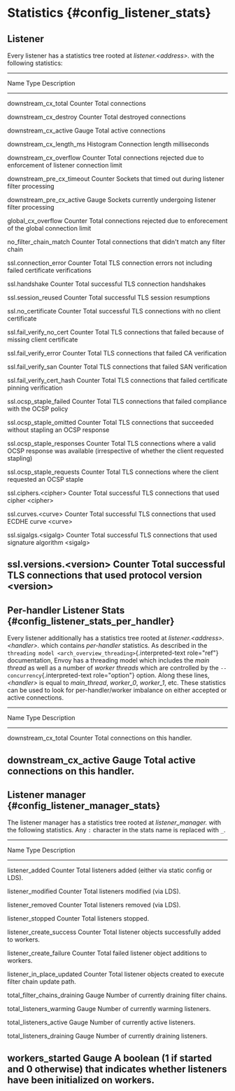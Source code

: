 Statistics {#config_listener_stats}
==========

Listener
--------

Every listener has a statistics tree rooted at *listener.\<address\>.*
with the following statistics:

  ---------------------------------------------------------------------------------
  Name                        Type              Description
  --------------------------- ----------------- -----------------------------------
  downstream_cx_total         Counter           Total connections

  downstream_cx_destroy       Counter           Total destroyed connections

  downstream_cx_active        Gauge             Total active connections

  downstream_cx_length_ms     Histogram         Connection length milliseconds

  downstream_cx_overflow      Counter           Total connections rejected due to
                                                enforcement of listener connection
                                                limit

  downstream_pre_cx_timeout   Counter           Sockets that timed out during
                                                listener filter processing

  downstream_pre_cx_active    Gauge             Sockets currently undergoing
                                                listener filter processing

  global_cx_overflow          Counter           Total connections rejected due to
                                                enforecement of the global
                                                connection limit

  no_filter_chain_match       Counter           Total connections that didn\'t
                                                match any filter chain

  ssl.connection_error        Counter           Total TLS connection errors not
                                                including failed certificate
                                                verifications

  ssl.handshake               Counter           Total successful TLS connection
                                                handshakes

  ssl.session_reused          Counter           Total successful TLS session
                                                resumptions

  ssl.no_certificate          Counter           Total successful TLS connections
                                                with no client certificate

  ssl.fail_verify_no_cert     Counter           Total TLS connections that failed
                                                because of missing client
                                                certificate

  ssl.fail_verify_error       Counter           Total TLS connections that failed
                                                CA verification

  ssl.fail_verify_san         Counter           Total TLS connections that failed
                                                SAN verification

  ssl.fail_verify_cert_hash   Counter           Total TLS connections that failed
                                                certificate pinning verification

  ssl.ocsp_staple_failed      Counter           Total TLS connections that failed
                                                compliance with the OCSP policy

  ssl.ocsp_staple_omitted     Counter           Total TLS connections that
                                                succeeded without stapling an OCSP
                                                response

  ssl.ocsp_staple_responses   Counter           Total TLS connections where a valid
                                                OCSP response was available
                                                (irrespective of whether the client
                                                requested stapling)

  ssl.ocsp_staple_requests    Counter           Total TLS connections where the
                                                client requested an OCSP staple

  ssl.ciphers.\<cipher\>      Counter           Total successful TLS connections
                                                that used cipher \<cipher\>

  ssl.curves.\<curve\>        Counter           Total successful TLS connections
                                                that used ECDHE curve \<curve\>

  ssl.sigalgs.\<sigalg\>      Counter           Total successful TLS connections
                                                that used signature algorithm
                                                \<sigalg\>

  ssl.versions.\<version\>    Counter           Total successful TLS connections
                                                that used protocol version
                                                \<version\>
  ---------------------------------------------------------------------------------

Per-handler Listener Stats {#config_listener_stats_per_handler}
--------------------------

Every listener additionally has a statistics tree rooted at
*listener.\<address\>.\<handler\>.* which contains *per-handler*
statistics. As described in the
`threading model <arch_overview_threading>`{.interpreted-text
role="ref"} documentation, Envoy has a threading model which includes
the *main thread* as well as a number of *worker threads* which are
controlled by the `--concurrency`{.interpreted-text role="option"}
option. Along these lines, *\<handler\>* is equal to *main_thread*,
*worker_0*, *worker_1*, etc. These statistics can be used to look for
per-handler/worker imbalance on either accepted or active connections.

  ----------------------------------------------------------------------------
  Name                   Type              Description
  ---------------------- ----------------- -----------------------------------
  downstream_cx_total    Counter           Total connections on this handler.

  downstream_cx_active   Gauge             Total active connections on this
                                           handler.
  ----------------------------------------------------------------------------

Listener manager {#config_listener_manager_stats}
----------------

The listener manager has a statistics tree rooted at *listener_manager.*
with the following statistics. Any `:` character in the stats name is
replaced with `_`.

  ------------------------------------------------------------------------------------
  Name                           Type              Description
  ------------------------------ ----------------- -----------------------------------
  listener_added                 Counter           Total listeners added (either via
                                                   static config or LDS).

  listener_modified              Counter           Total listeners modified (via LDS).

  listener_removed               Counter           Total listeners removed (via LDS).

  listener_stopped               Counter           Total listeners stopped.

  listener_create_success        Counter           Total listener objects successfully
                                                   added to workers.

  listener_create_failure        Counter           Total failed listener object
                                                   additions to workers.

  listener_in_place_updated      Counter           Total listener objects created to
                                                   execute filter chain update path.

  total_filter_chains_draining   Gauge             Number of currently draining filter
                                                   chains.

  total_listeners_warming        Gauge             Number of currently warming
                                                   listeners.

  total_listeners_active         Gauge             Number of currently active
                                                   listeners.

  total_listeners_draining       Gauge             Number of currently draining
                                                   listeners.

  workers_started                Gauge             A boolean (1 if started and 0
                                                   otherwise) that indicates whether
                                                   listeners have been initialized on
                                                   workers.
  ------------------------------------------------------------------------------------
